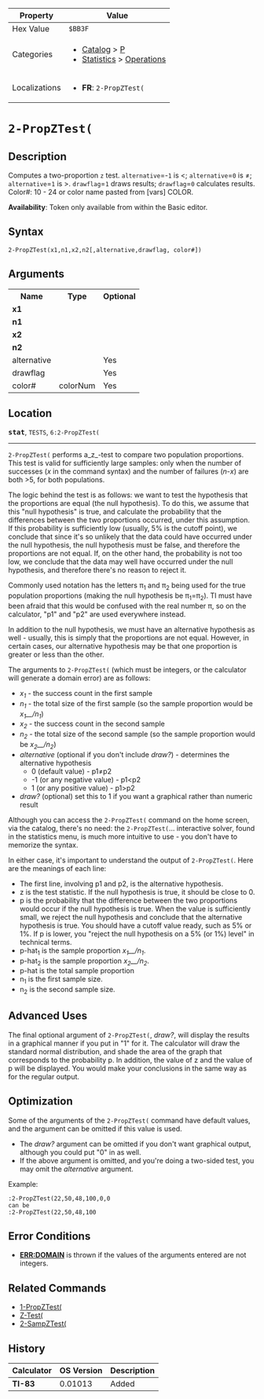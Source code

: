 | Property      | Value |
|---------------|-------|
| Hex Value     | `$BB3F`|
| Categories    | <ul><li>[Catalog](<../categories/Catalog.md>) > [P](<../categories/Catalog.md#P>)</li><li>[Statistics](<../categories/Statistics.md>) > [Operations](<../categories/Statistics.md#Operations>)</li></ul> |
| Localizations | <ul><li><b>FR</b>: `2-PropZTest(`</li></ul> |

# `2-PropZTest(`

## Description
Computes a two-proportion `z` test. `alternative`=-`1` is <; `alternative`=`0` is ≠; `alternative`=`1` is >. `drawflag`=`1` draws results; `drawflag`=`0` calculates results.
Color#: 10 - 24 or color name pasted from [vars] COLOR.


<b>Availability</b>: Token only available from within the Basic editor.

## Syntax
`2-PropZTest(x1,n1,x2,n2[,alternative,drawflag, color#])`

## Arguments
<table>
<tr><th>Name</th><th>Type</th><th>Optional</th></tr>

<tr><td><b>x1</b></td><td></td><td></td></tr>

<tr><td><b>n1</b></td><td></td><td></td></tr>

<tr><td><b>x2</b></td><td></td><td></td></tr>

<tr><td><b>n2</b></td><td></td><td></td></tr>

<tr><td>alternative</td><td></td><td>Yes</td></tr>

<tr><td>drawflag</td><td></td><td>Yes</td></tr>

<tr><td>color#</td><td>colorNum</td><td>Yes</td></tr>

</table>

## Location
<tt><kbd><b>stat</b></kbd></tt>, `TESTS`, `6:2-PropZTest(`
<hr>

`2-PropZTest(` performs a_z_-test to compare two population proportions. This test is valid for sufficiently large samples: only when the number of successes (_x_ in the command syntax) and the number of failures (_n_-_x_) are both >5, for both populations.

The logic behind the test is as follows: we want to test the hypothesis that the proportions are equal (the null hypothesis). To do this, we assume that this "null hypothesis" is true, and calculate the probability that the differences between the two proportions occurred, under this assumption. If this probability is sufficiently low (usually, 5% is the cutoff point), we conclude that since it's so unlikely that the data could have occurred under the null hypothesis, the null hypothesis must be false, and therefore the proportions are not equal. If, on the other hand, the probability is not too low, we conclude that the data may well have occurred under the null hypothesis, and therefore there's no reason to reject it.

Commonly used notation has the letters π<sub>1</sub> and π<sub>2</sub> being used for the true population proportions (making the null hypothesis be π<sub>1</sub>=π<sub>2</sub>). TI must have been afraid that this would be confused with the real number π, so on the calculator, "p1" and "p2" are used everywhere instead.

In addition to the null hypothesis, we must have an alternative hypothesis as well - usually, this is simply that the proportions are not equal. However, in certain cases, our alternative hypothesis may be that one proportion is greater or less than the other.

The arguments to `2-PropZTest(` (which must be integers, or the calculator will generate a domain error) are as follows:

*   _x<sub>1</sub>_ - the success count in the first sample
*   _n<sub>1</sub>_ - the total size of the first sample (so the sample proportion would be _x<sub>1</sub>__/n<sub>1</sub>_)
*   _x<sub>2</sub>_ - the success count in the second sample
*   _n<sub>2</sub>_ - the total size of the second sample (so the sample proportion would be _x<sub>2</sub>__/n<sub>2</sub>_)
*   _alternative_ (optional if you don't include _draw?_) - determines the alternative hypothesis
    *   0 (default value) - p1≠p2
    *   -1 (or any negative value) - p1<p2
    *   1 (or any positive value) - p1>p2
*   _draw?_ (optional) set this to 1 if you want a graphical rather than numeric result

Although you can access the `2-PropZTest(` command on the home screen, via the catalog, there's no need: the `2-PropZTest(`… interactive solver, found in the statistics menu, is much more intuitive to use - you don't have to memorize the syntax.

In either case, it's important to understand the output of `2-PropZTest(`. Here are the meanings of each line:

*   The first line, involving p1 and p2, is the alternative hypothesis.
*   z is the test statistic. If the null hypothesis is true, it should be close to 0.
*   p is the probability that the difference between the two proportions would occur if the null hypothesis is true. When the value is sufficiently small, we reject the null hypothesis and conclude that the alternative hypothesis is true. You should have a cutoff value ready, such as 5% or 1%. If p is lower, you "reject the null hypothesis on a 5% (or 1%) level" in technical terms.
*   p-hat<sub>1</sub> is the sample proportion _x<sub>1</sub>__/n<sub>1</sub>_.
*   p-hat<sub>2</sub> is the sample proportion _x<sub>2</sub>__/n<sub>2</sub>_.
*   p-hat is the total sample proportion
*   n<sub>1</sub> is the first sample size.
*   n<sub>2</sub> is the second sample size.

## Advanced Uses

The final optional argument of `2-PropZTest(`, _draw?_, will display the results in a graphical manner if you put in "1" for it. The calculator will draw the standard normal distribution, and shade the area of the graph that corresponds to the probability p. In addition, the value of z and the value of p will be displayed. You would make your conclusions in the same way as for the regular output.

## Optimization

Some of the arguments of the `2-PropZTest(` command have default values, and the argument can be omitted if this value is used.

*   The _draw?_ argument can be omitted if you don't want graphical output, although you could put "0" in as well.
*   If the above argument is omitted, and you're doing a two-sided test, you may omit the _alternative_ argument.

Example:

```ti-basic
:2-PropZTest(22,50,48,100,0,0
can be
:2-PropZTest(22,50,48,100
```

## Error Conditions

*   **[ERR:DOMAIN](/errors#domain)** is thrown if the values of the arguments entered are not integers.

## Related Commands

*   [1-PropZTest(](/1-propztest)
*   [Z-Test(](/z-test)
*   [2-SampZTest(](/2-sampztest)

## History
| Calculator | OS Version | Description |
|------------|------------|-------------|
| <b>TI-83</b> | 0.01013 | Added |


